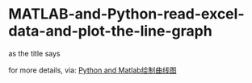 # MATLAB-and-Python-read-excel-data-and-plot-the-line-graph
as the title says

for more details, via: [Python and Matlab绘制曲线图](http://blog.csdn.net/NNNNNNNNNNNNY/article/details/50987784)
